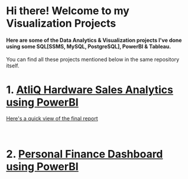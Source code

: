# Hi there! Welcome to my Visualization Projects
#### Here are some of the Data Analytics & Visualization projects I've done using some SQL[SSMS, MySQL, PostgreSQL], PowerBI & Tableau.
You can find all these projects mentioned below in the same repository itself. 
&ensp;

# 1. [AtliQ Hardware Sales Analytics using PowerBI](https://github.com/r-shabh/data-analysis-projects/tree/main/AtliQ%20Sales%20Visualization%20by%20Power%20BI)
[Here's a quick view of the final report](https://github.com/r-shabh/data-analysis-projects/blob/main/AtliQ%20Sales%20Visualized%20by%20Power%20BI/salesinsight.pdf)

&ensp;

# 2. [Personal Finance Dashboard using PowerBI](https://github.com/r-shabh/data-analysis-projects/tree/main/Personal%20Finance%20Dashboard)
<!-- []()
 -->
